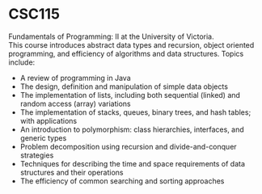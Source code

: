 # CSC115
Fundamentals of Programming: II at the University of Victoria.<br/>
This course introduces abstract data types and recursion, object oriented programming, and efficiency of algorithms and data structures.
Topics include:
* A review of programming in Java
* The design, definition and manipulation of simple data objects
* The implementation of lists, including both sequential (linked) and random access (array) variations
* The implementation of stacks, queues, binary trees, and hash tables; with applications
* An introduction to polymorphism: class hierarchies, interfaces, and generic types
* Problem decomposition using recursion and divide-and-conquer strategies
* Techniques for describing the time and space requirements of data structures and their operations
* The efficiency of common searching and sorting approaches
